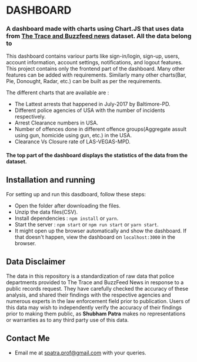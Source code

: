 
# DASHBOARD

  

### A dashboard made with charts using Chart.JS that uses data from [The Trace and Buzzfeed news](https://github.com/the-trace-and-buzzfeed-news/local-police-data-analysis) dataset. All the data belong to 
 
This dashboard contains variour parts like sign-in/login, sign-up, users, account information, account settings, notifications, and logout features. This project contains only the frontend part of the dashboard. Many other features can be added with requirements.  Similarly many other charts(Bar, Pie, Donought, Radar, etc.) can be built as per the requirements.

The different charts that are available are :

 - The Lattest arrests that happened in July-2017 by Baltimore-PD.
- Different police agencies of USA with the number of incidents respectively.
- Arrest Clearance numbers in USA.
- Number of offences done in different offence groups(Aggregate assult using gun, homicide using gun, etc.) in the USA.
- Clearance Vs Closure rate of LAS-VEGAS-MPD.

#### The top part of the dashboard displays the statistics of the data from the dataset.

## Installation and running

For setting up and run this dasdboard, follow these steps:
- Open the folder after downloading the files.
- Unzip the data files(CSV).
-  Install dependencies : `npm install` or `yarn`.
- Start the server : `npm start` or `npm run start` or `yarn start`.
- It might open up the browser automatically and show the dashboard. If that doesn't happen, view the dashboard on `localhost:3000` in the browser.

## Data Disclaimer
The data in this repository is a standardization of raw data that police departments provided to The Trace and BuzzFeed News in response to a public records request. They have carefully checked the accuracy of these analysis, and shared their findings with the respective agencies and numerous experts in the law enforcement field prior to publication. Users of this data may wish to independently verify the accuracy of their findings prior to making them public, as **Shubham Patra** makes no representations or warranties as to any third party use of this data.


## Contact Me

  - Email me at spatra.prof@gmail.com with your queries.
